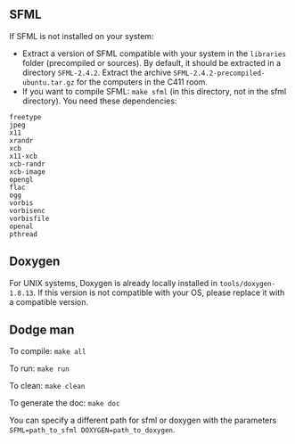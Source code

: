 ## SFML

If SFML is not installed on your system:

 * Extract a version of SFML compatible with your system in the `libraries` folder (precompiled or sources).
By default, it should be extracted in a directory `SFML-2.4.2`.
Extract the archive `SFML-2.4.2-precompiled-ubuntu.tar.gz` for the computers in the C411 room.
 * If you want to compile SFML: `make sfml` (in this directory, not in the sfml directory). You need these dependencies:

```
freetype
jpeg
x11
xrandr
xcb
x11-xcb
xcb-randr
xcb-image
opengl
flac
ogg
vorbis
vorbisenc
vorbisfile
openal
pthread
```

## Doxygen

For UNIX systems, Doxygen is already locally installed in `tools/doxygen-1.8.13`.
If this version is not compatible with your OS, please replace it with a compatible version.

## Dodge man

To compile: `make all`

To run: `make run`

To clean: `make clean`

To generate the doc: `make doc`

You can specify a different path for sfml or doxygen with the parameters  `SFML=path_to_sfml DOXYGEN=path_to_doxygen`.
